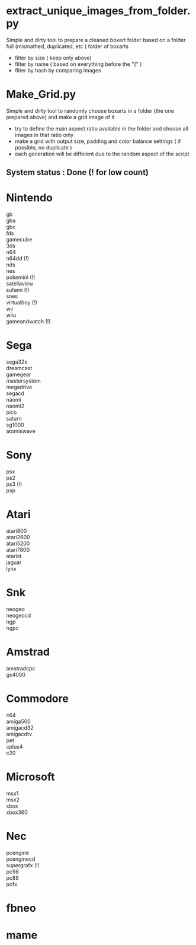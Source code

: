 # extract_unique_images_from_folder.py
Simple and dirty tool to prepare a cleaned boxart folder based on a folder full (mismathed, duplicated, etc ) folder of boxarts <br>
- filter by size ( keep only above)
- filter by name ( based on everything before the "(" )
- filter by hash by comparing images

# Make_Grid.py
Simple and dirty tool to randomly choose boxarts in a folder (the one prepared above) and make a grid image of it <br>
- try to define the main aspect ratio available in the folder and choose all images in that ratio only
- make a grid with output size, padding and color balance settings ( if possible, no duplicate )
- each generation will be different due to the random aspect of the script 

## System status : Done (! for low count)<br>


# Nintendo <br>
gb <br>
gba <br>
gbc <br>
fds <br>
gamecube <br>
3ds <br>
n64 <br>
n64dd (!) <br>
nds <br>
nes <br>
pokemini (!) <br>
satellaview <br>
sufami (!) <br>
snes <br>
virtualboy (!) <br>
wii <br>
wiiu <br>
gameandwatch (!) <br>

# Sega <br>
sega32x <br>
dreamcast <br>
gamegear <br>
mastersystem <br>
megadrive <br>
segacd <br>
naomi <br>
naomi2 <br>
pico <br>
saturn <br>
sg1000 <br>
atomiswave<br>

# Sony <br>
psx <br>
ps2 <br>
ps3 (!) <br>
psp <br>

# Atari <br>
atari800<br>
atari2600<br>
atari5200<br>
atari7800<br>
atarist<br>
jaguar<br>
lynx<br>

# Snk <br>
neogeo <br>
neogeocd <br>
ngp <br>
ngpc <br>

# Amstrad <br>
amstradcpc <br>
gx4000 <br>

# Commodore <br>
c64<br>
amiga500<br>
amigacd32<br>
amigacdtv<br>
pet<br>
cplus4<br>
c20<br>

# Microsoft <br>
msx1<br>
msx2<br>
xbox<br>
xbox360<br>

# Nec <br>
pcengine<br>
pcenginecd<br>
supergrafx (!) <br>
pc98<br>
pc88<br>
pcfx<br>

# fbneo <br>

# mame <br>